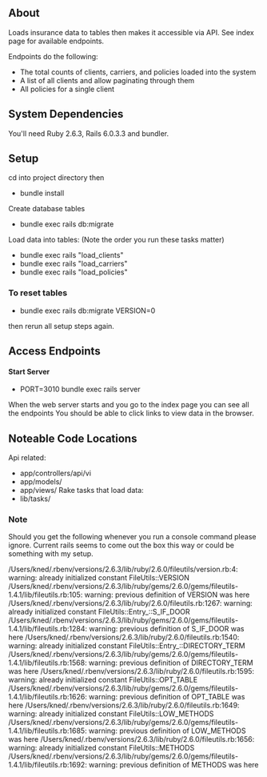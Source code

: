 ## About
Loads insurance data to tables then makes it accessible via API.
See index page for available endpoints.

Endpoints do the following:
* The total counts of clients, carriers, and policies loaded into the system
* A list of all clients and allow paginating through them
* All policies for a single client

## System Dependencies
You'll need Ruby 2.6.3, Rails 6.0.3.3 and bundler.

## Setup
cd into project directory then
* bundle install

Create database tables
* bundle exec rails db:migrate

Load data into tables:
(Note the order you run these tasks matter)
* bundle exec rails "load_clients"
* bundle exec rails "load_carriers"
* bundle exec rails "load_policies"

### To reset tables
* bundle exec rails db:migrate VERSION=0

then rerun all setup steps again.

## Access Endpoints
#### Start Server
* PORT=3010 bundle exec rails server

When the web server starts and you go to the index page you can see all the endpoints
You should be able to click links to view data in the browser.


## Noteable Code Locations
Api related:
* app/controllers/api/vi
* app/models/
* app/views/
Rake tasks that load data:
* lib/tasks/

### Note
Should you get the following whenever you run a console command please ignore.
Current rails seems to come out the box this way or could be something with my setup.

/Users/kned/.rbenv/versions/2.6.3/lib/ruby/2.6.0/fileutils/version.rb:4: warning: already initialized constant FileUtils::VERSION
/Users/kned/.rbenv/versions/2.6.3/lib/ruby/gems/2.6.0/gems/fileutils-1.4.1/lib/fileutils.rb:105: warning: previous definition of VERSION was here
/Users/kned/.rbenv/versions/2.6.3/lib/ruby/2.6.0/fileutils.rb:1267: warning: already initialized constant FileUtils::Entry_::S_IF_DOOR
/Users/kned/.rbenv/versions/2.6.3/lib/ruby/gems/2.6.0/gems/fileutils-1.4.1/lib/fileutils.rb:1284: warning: previous definition of S_IF_DOOR was here
/Users/kned/.rbenv/versions/2.6.3/lib/ruby/2.6.0/fileutils.rb:1540: warning: already initialized constant FileUtils::Entry_::DIRECTORY_TERM
/Users/kned/.rbenv/versions/2.6.3/lib/ruby/gems/2.6.0/gems/fileutils-1.4.1/lib/fileutils.rb:1568: warning: previous definition of DIRECTORY_TERM was here
/Users/kned/.rbenv/versions/2.6.3/lib/ruby/2.6.0/fileutils.rb:1595: warning: already initialized constant FileUtils::OPT_TABLE
/Users/kned/.rbenv/versions/2.6.3/lib/ruby/gems/2.6.0/gems/fileutils-1.4.1/lib/fileutils.rb:1626: warning: previous definition of OPT_TABLE was here
/Users/kned/.rbenv/versions/2.6.3/lib/ruby/2.6.0/fileutils.rb:1649: warning: already initialized constant FileUtils::LOW_METHODS
/Users/kned/.rbenv/versions/2.6.3/lib/ruby/gems/2.6.0/gems/fileutils-1.4.1/lib/fileutils.rb:1685: warning: previous definition of LOW_METHODS was here
/Users/kned/.rbenv/versions/2.6.3/lib/ruby/2.6.0/fileutils.rb:1656: warning: already initialized constant FileUtils::METHODS
/Users/kned/.rbenv/versions/2.6.3/lib/ruby/gems/2.6.0/gems/fileutils-1.4.1/lib/fileutils.rb:1692: warning: previous definition of METHODS was here
